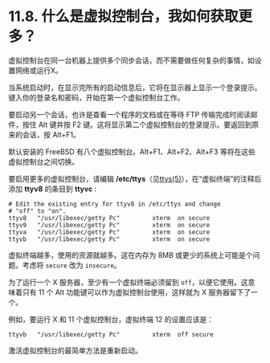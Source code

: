 # 11.8. 什么是虚拟控制台，我如何获取更多？

虚拟控制台在同一台机器上提供多个同步会话，而不需要做任何复杂的事情，如设置网络或运行X。

当系统启动时，在显示完所有的启动信息后，它将在显示器上显示一个登录提示。键入你的登录名和密码，开始在第一个虚拟控制台工作。

要启动另一个会话，也许是查看一个程序的文档或在等待 FTP 传输完成时阅读邮件，按住 Alt 键并按 F2 键。这将显示第二个虚拟控制台的登录提示。要返回到原来的会话，按 Alt+F1。

默认安装的 FreeBSD 有八个虚拟控制台。Alt+F1、Alt+F2、Alt+F3 等将在这些虚拟控制台之间切换。

要启用更多的虚拟控制台，请编辑 **/etc/ttys**（见[ttys(5)](https://www.freebsd.org/cgi/man.cgi?query=ttys&sektion=5&format=html)），在“虚拟终端”的注释后添加 **ttyv8** 的条目到 **ttyvc** :

```
# Edit the existing entry for ttyv8 in /etc/ttys and change
# "off" to "on".
ttyv8   "/usr/libexec/getty Pc"         xterm  on secure
ttyv9   "/usr/libexec/getty Pc"         xterm  on secure
ttyva   "/usr/libexec/getty Pc"         xterm  on secure
ttyvb   "/usr/libexec/getty Pc"         xterm  on secure
```

虚拟终端越多，使用的资源就越多。这在内存为 8MB 或更少的系统上可能是个问题。考虑将 `secure` 改为 `insecure`。

为了运行一个 X 服务器，至少有一个虚拟终端必须留到 `off`，以便它使用。这意味着只有 11 个 Alt 功能键可以作为虚拟控制台使用，这样就为 X 服务器留下了一个。                          

例如，要运行 X 和 11 个虚拟控制台，虚拟终端 12 的设置应该是：

```
ttyvb   "/usr/libexec/getty Pc"         xterm  off secure
```

激活虚拟控制台的最简单方法是重新启动。
